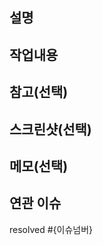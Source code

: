 ## 설명

<!--
해당 Pull Request에 대한 설명을 작성합니다.

ex)
백엔드와 소셜 로그인을 연동하는 작업을 진행했습니다.
 -->

## 작업내용

<!--
해당 Pull Request에서 진행했던 내용들을 작성합니다.

ex)
- [x] 카카오 로그인
- [x] 구글 로그인
 -->

## 참고(선택)

<!--
리뷰어가 확인해주어야 하는 부분에 대해 작성합니다.

ex)
- 카카오 로그인 정상 작동하는지 확인 후 코멘트 부탁드립니다.
 -->

## 스크린샷(선택)

<!--
구현한 내용에 대한 스크린샷을 첨부합니다.
 -->

## 메모(선택)

 <!--
해당 Pull Request에 대한 메모를 작성합니다.

ex)
- 추후 디벨롭 예정입니다.
 -->

## 연관 이슈

<!--
진행했던 이슈의 번호를 입력합니다.

ex)
resolved #1
-->

resolved #{이슈넘버}
